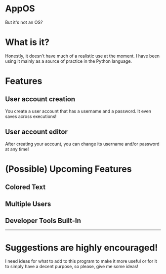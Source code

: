 # AppOS
But it's not an OS?

# What is it?
Honestly, it doesn't have much of a realistic use at the moment. I have been using it mainly as a source of practice in the Python language.

# Features
## User account creation
You create a user account that has a username and a password. It even saves across executions!

## User account editor
After creating your account, you can change its username and/or password at any time!

# (Possible) Upcoming Features
## Colored Text
## Multiple Users
## Developer Tools Built-In

<hr>

# Suggestions are highly encouraged!
I need ideas for what to add to this program to make it more useful or for it to simply have a decent purpose, so please, give me some ideas!